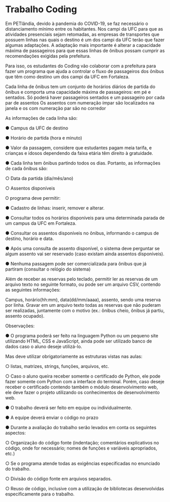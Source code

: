 
# Trabalho Coding

Em PETlândia, devido à pandemia do COVID-19, se faz necessário o
distanciamento mínimo entre os habitantes. Nos campi da UFC para que as atividades
presenciais sejam retomadas, as empresas de transportes que possuem linhas nas quais o
destino é um dos campi da UFC terão que fazer algumas adaptações. A adaptação mais
importante é alterar a capacidade máxima de passageiros para que essas linhas de ônibus
possam cumprir as recomendações exigidas pela prefeitura.

Para isso, os estudantes do Coding vão colaborar com a prefeitura para fazer um
programa que ajuda a controlar o fluxo de passageiros dos ônibus que têm como destino
um dos campi da UFC em Fortaleza.

Cada linha de ônibus tem um conjunto de horários diários de partida do ônibus e
comporta uma capacidade máxima de passageiros: em pé e sentados. Só poderá haver
passageiros sentados e um passageiro por cada par de assentos Os assentos com
numeração ímpar são localizados na janela e os com numeração par são no corredor

As informações de cada linha são:

● Campus da UFC de destino

● Horário de partida (hora e minuto)

● Valor da passagem, considere que estudantes pagam meia tarifa, e crianças e
idosos dependendo da faixa etária têm direito à gratuidade.

● Cada linha tem ônibus partindo todos os dias. Portanto, as informações de cada
ônibus são:

○ Data da partida (dia/mês/ano)

○ Assentos disponíveis




O programa deve permitir:

● Cadastro de linhas: inserir, remover e alterar.

● Consultar todos os horários disponíveis para uma determinada parada de um
campus da UFC em Fortaleza.

● Consultar os assentos disponíveis no ônibus, informando o campus de destino,
horário e data.

● Após uma consulta de assento disponível, o sistema deve perguntar se algum
assento vai ser reservado (caso existam ainda assentos disponíveis).

● Nenhuma passagem pode ser comercializada para ônibus que já partiram (consultar
o relógio do sistema)

Além de receber as reservas pelo teclado, permitir ler as reservas de um arquivo
texto no seguinte formato, ou pode ser um arquivo CSV, contendo as seguintes
informações:

Campus, horário(hh:mm), data(dd/mm/aaaa), assento, sendo uma reserva por linha.
Gravar em um arquivo texto todas as reservas que não puderam ser realizadas, juntamente
com o motivo (ex.: ônibus cheio, ônibus já partiu, assento ocupado).

Observações:

● O programa poderá ser feito na linguagem Python ou um pequeno site utilizando
HTML, CSS e JavaScript, ainda pode ser utilizado banco de dados caso o aluno
deseje utilizá-lo. 

Mas deve utilizar obrigatoriamente as estruturas vistas nas aulas:

○ listas, matrizes, strings, funções, arquivos, etc.

○ Caso o aluno queira receber somente o certificado de Python, ele pode fazer
somente com Python com a interface do terminal. Porém, caso deseje
receber o certificado contendo também o módulo desenvolvimento web, ele
deve fazer o projeto utilizando os conhecimentos de desenvolvimento web.

● O trabalho deverá ser feito em equipe ou individualmente.

● A equipe deverá enviar o código no prazo

● Durante a avaliação do trabalho serão levados em conta os seguintes aspectos:

○ Organização do código fonte (indentação; comentários explicativos no
código, onde for necessário; nomes de funções e variáveis apropriados, etc.)

○ Se o programa atende todas as exigências especificadas no enunciado do
trabalho.

○ Divisão do código fonte em arquivos separados.

○ Reuso de código, inclusive com a utilização de bibliotecas desenvolvidas
especificamente para o trabalho.


